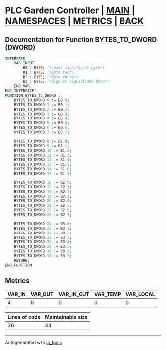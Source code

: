 # PLC Garden Controller | [MAIN] | [NAMESPACES] | [METRICS] | [BACK]  

## Documentation for Function BYTES_TO_DWORD (DWORD)  

```pascal
INTERFACE
    VAR_INPUT
        B0 : BYTE; (*Least significant byte*)
        B1 : BYTE; (*Byte two*)
        B2 : BYTE; (*Byte three*)
        B3 : BYTE; (*Highest significant byte*)
    END_VAR
END_INTERFACE
FUNCTION BYTES_TO_DWORD :
    BYTES_TO_DWORD.0 := B0.0;
    BYTES_TO_DWORD.1 := B0.1;
    BYTES_TO_DWORD.2 := B0.2;
    BYTES_TO_DWORD.3 := B0.3;
    BYTES_TO_DWORD.4 := B0.4;
    BYTES_TO_DWORD.5 := B0.5;
    BYTES_TO_DWORD.6 := B0.6;
    BYTES_TO_DWORD.7 := B0.7;

    BYTES_TO_DWORD.8 := B1.0;
    BYTES_TO_DWORD.9 := B1.1;
    BYTES_TO_DWORD.10 := B1.2;
    BYTES_TO_DWORD.11 := B1.3;
    BYTES_TO_DWORD.12 := B1.4;
    BYTES_TO_DWORD.13 := B1.5;
    BYTES_TO_DWORD.14 := B1.6;
    BYTES_TO_DWORD.15 := B1.7;

    BYTES_TO_DWORD.16 := B2.0;
    BYTES_TO_DWORD.17 := B2.1;
    BYTES_TO_DWORD.18 := B2.2;
    BYTES_TO_DWORD.19 := B2.3;
    BYTES_TO_DWORD.20 := B2.4;
    BYTES_TO_DWORD.21 := B2.5;
    BYTES_TO_DWORD.22 := B2.6;
    BYTES_TO_DWORD.23 := B2.7;

    BYTES_TO_DWORD.24 := B3.0;
    BYTES_TO_DWORD.25 := B3.1;
    BYTES_TO_DWORD.26 := B3.2;
    BYTES_TO_DWORD.27 := B3.3;
    BYTES_TO_DWORD.28 := B3.4;
    BYTES_TO_DWORD.29 := B3.5;
    BYTES_TO_DWORD.30 := B3.6;
    BYTES_TO_DWORD.31 := B3.7;
    RETURN;
END_FUNCTION
```

## Metrics  

| VAR_IN | VAR_OUT | VAR_IN_OUT | VAR_TEMP | VAR_LOCAL |
| ------ | ------- | ---------- | --------- | -------- |
| 4 | 0 | 0 | 0 | 0 |  

| Lines of code | Maintainable size |
| ------------- | ----------------- |
| 36 | 44 |

---
Autogenerated with [ia_tools](https://github.com/tkucic/ia_tools)  

[MAIN]: ../../../../index_st.md
[NAMESPACES]: ../../nsList_st.md
[METRICS]: ../../../metrics_st.md
[BACK]: ../nsMain_st.md
